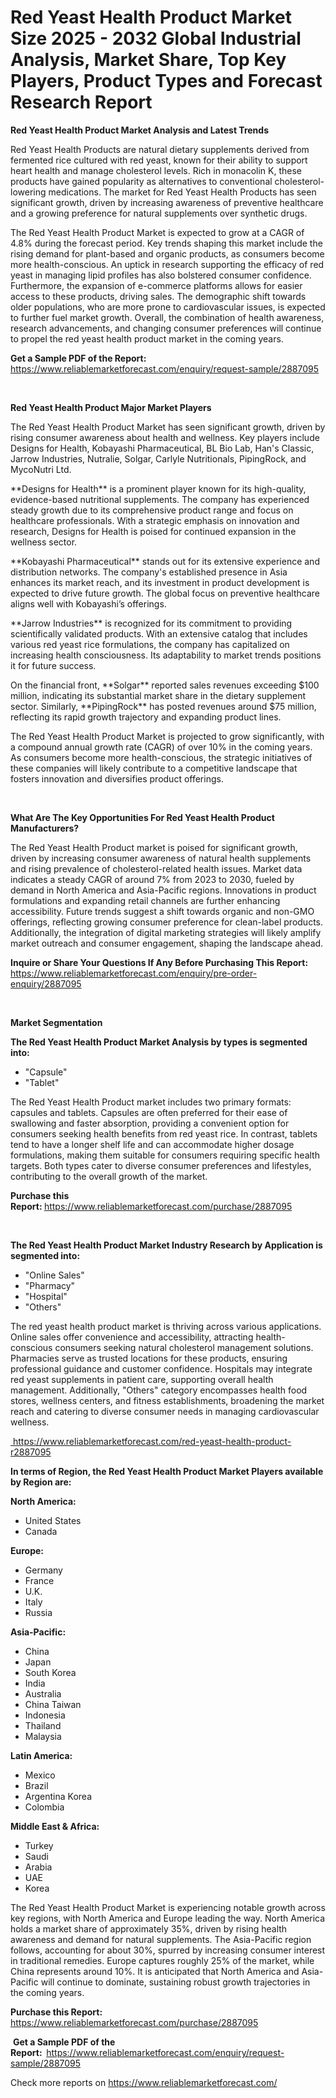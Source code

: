 <p><h1>Red Yeast Health Product Market Size 2025 - 2032 Global Industrial Analysis, Market Share, Top Key Players, Product Types and Forecast Research Report</h1></p><p><strong>Red Yeast Health Product Market Analysis and Latest Trends</strong></p>
<p><p>Red Yeast Health Products are natural dietary supplements derived from fermented rice cultured with red yeast, known for their ability to support heart health and manage cholesterol levels. Rich in monacolin K, these products have gained popularity as alternatives to conventional cholesterol-lowering medications. The market for Red Yeast Health Products has seen significant growth, driven by increasing awareness of preventive healthcare and a growing preference for natural supplements over synthetic drugs.</p><p>The Red Yeast Health Product Market is expected to grow at a CAGR of 4.8% during the forecast period. Key trends shaping this market include the rising demand for plant-based and organic products, as consumers become more health-conscious. An uptick in research supporting the efficacy of red yeast in managing lipid profiles has also bolstered consumer confidence. Furthermore, the expansion of e-commerce platforms allows for easier access to these products, driving sales. The demographic shift towards older populations, who are more prone to cardiovascular issues, is expected to further fuel market growth. Overall, the combination of health awareness, research advancements, and changing consumer preferences will continue to propel the red yeast health product market in the coming years.</p></p>
<p><strong>Get a Sample PDF of the Report:&nbsp;</strong> <a href="https://www.reliablemarketforecast.com/enquiry/request-sample/2887095?utm_campaign=2481&utm_medium=2&utm_source=Github&utm_content=ia&utm_term=13032025&utm_id=red-yeast-health-product">https://www.reliablemarketforecast.com/enquiry/request-sample/2887095</a></p>
<p>&nbsp;</p>
<p><strong>Red Yeast Health Product Major Market Players</strong></p>
<p><p>The Red Yeast Health Product Market has seen significant growth, driven by rising consumer awareness about health and wellness. Key players include Designs for Health, Kobayashi Pharmaceutical, BL Bio Lab, Han's Classic, Jarrow Industries, Nutralie, Solgar, Carlyle Nutritionals, PipingRock, and MycoNutri Ltd.</p><p>**Designs for Health** is a prominent player known for its high-quality, evidence-based nutritional supplements. The company has experienced steady growth due to its comprehensive product range and focus on healthcare professionals. With a strategic emphasis on innovation and research, Designs for Health is poised for continued expansion in the wellness sector.</p><p>**Kobayashi Pharmaceutical** stands out for its extensive experience and distribution networks. The company's established presence in Asia enhances its market reach, and its investment in product development is expected to drive future growth. The global focus on preventive healthcare aligns well with Kobayashi’s offerings.</p><p>**Jarrow Industries** is recognized for its commitment to providing scientifically validated products. With an extensive catalog that includes various red yeast rice formulations, the company has capitalized on increasing health consciousness. Its adaptability to market trends positions it for future success.</p><p>On the financial front, **Solgar** reported sales revenues exceeding $100 million, indicating its substantial market share in the dietary supplement sector. Similarly, **PipingRock** has posted revenues around $75 million, reflecting its rapid growth trajectory and expanding product lines.</p><p>The Red Yeast Health Product Market is projected to grow significantly, with a compound annual growth rate (CAGR) of over 10% in the coming years. As consumers become more health-conscious, the strategic initiatives of these companies will likely contribute to a competitive landscape that fosters innovation and diversifies product offerings.</p></p>
<p>&nbsp;</p>
<p><strong>What Are The Key Opportunities For Red Yeast Health Product Manufacturers?</strong></p>
<p><p>The Red Yeast Health Product market is poised for significant growth, driven by increasing consumer awareness of natural health supplements and rising prevalence of cholesterol-related health issues. Market data indicates a steady CAGR of around 7% from 2023 to 2030, fueled by demand in North America and Asia-Pacific regions. Innovations in product formulations and expanding retail channels are further enhancing accessibility. Future trends suggest a shift towards organic and non-GMO offerings, reflecting growing consumer preference for clean-label products. Additionally, the integration of digital marketing strategies will likely amplify market outreach and consumer engagement, shaping the landscape ahead.</p></p>
<p><strong>Inquire or Share Your Questions If Any Before Purchasing This Report:</strong> <a href="https://www.reliablemarketforecast.com/enquiry/pre-order-enquiry/2887095?utm_campaign=2481&utm_medium=2&utm_source=Github&utm_content=ia&utm_term=13032025&utm_id=red-yeast-health-product">https://www.reliablemarketforecast.com/enquiry/pre-order-enquiry/2887095</a></p>
<p>&nbsp;</p>
<p><strong>Market Segmentation</strong></p>
<p><strong>The Red Yeast Health Product Market Analysis by types is segmented into:</strong></p>
<p><ul><li>"Capsule"</li><li>"Tablet"</li></ul></p>
<p><p>The Red Yeast Health Product market includes two primary formats: capsules and tablets. Capsules are often preferred for their ease of swallowing and faster absorption, providing a convenient option for consumers seeking health benefits from red yeast rice. In contrast, tablets tend to have a longer shelf life and can accommodate higher dosage formulations, making them suitable for consumers requiring specific health targets. Both types cater to diverse consumer preferences and lifestyles, contributing to the overall growth of the market.</p></p>
<p><strong>Purchase this Report:&nbsp;</strong><a href="https://www.reliablemarketforecast.com/purchase/2887095?utm_campaign=2481&utm_medium=2&utm_source=Github&utm_content=ia&utm_term=13032025&utm_id=red-yeast-health-product">https://www.reliablemarketforecast.com/purchase/2887095</a></p>
<p>&nbsp;</p>
<p><strong>The Red Yeast Health Product Market Industry Research by Application is segmented into:</strong></p>
<p><ul><li>"Online Sales"</li><li>"Pharmacy"</li><li>"Hospital"</li><li>"Others"</li></ul></p>
<p><p>The red yeast health product market is thriving across various applications. Online sales offer convenience and accessibility, attracting health-conscious consumers seeking natural cholesterol management solutions. Pharmacies serve as trusted locations for these products, ensuring professional guidance and customer confidence. Hospitals may integrate red yeast supplements in patient care, supporting overall health management. Additionally, "Others" category encompasses health food stores, wellness centers, and fitness establishments, broadening the market reach and catering to diverse consumer needs in managing cardiovascular wellness.</p></p>
<p><a href="https://www.reliablemarketforecast.com/red-yeast-health-product-r2887095?utm_campaign=2481&utm_medium=2&utm_source=Github&utm_content=ia&utm_term=13032025&utm_id=red-yeast-health-product">&nbsp;https://www.reliablemarketforecast.com/red-yeast-health-product-r2887095</a></p>
<p><strong>In terms of Region, the Red Yeast Health Product Market Players available by Region are:</strong></p>
<p>
    <p> <strong> North America: </strong>
        <ul>
            <li>United States</li>
            <li>Canada</li>
        </ul>
        </p> 
    <p> <strong> Europe: </strong>
        <ul>
            <li>Germany</li>
            <li>France</li>
            <li>U.K.</li>
            <li>Italy</li>
            <li>Russia</li>
        </ul>
        </p> 
    <p> <strong> Asia-Pacific: </strong>
        <ul>
            <li>China</li>
            <li>Japan</li>
            <li>South Korea</li>
            <li>India</li>
            <li>Australia</li>
            <li>China Taiwan</li>
            <li>Indonesia</li>
            <li>Thailand</li>
            <li>Malaysia</li>
        </ul>
        </p> 
    <p> <strong> Latin America: </strong>
        <ul>
            <li>Mexico</li>
            <li>Brazil</li>
            <li>Argentina Korea</li>
            <li>Colombia</li>
        </ul>
        </p> 
    <p> <strong> Middle East & Africa: </strong>
        <ul>
            <li>Turkey</li>
            <li>Saudi</li>
            <li>Arabia</li>
            <li>UAE</li>
            <li>Korea</li>
        </ul>
    </p>
    </p>
<p><p>The Red Yeast Health Product Market is experiencing notable growth across key regions, with North America and Europe leading the way. North America holds a market share of approximately 35%, driven by rising health awareness and demand for natural supplements. The Asia-Pacific region follows, accounting for about 30%, spurred by increasing consumer interest in traditional remedies. Europe captures roughly 25% of the market, while China represents around 10%. It is anticipated that North America and Asia-Pacific will continue to dominate, sustaining robust growth trajectories in the coming years.</p></p>
<p><strong>Purchase this Report: </strong><a href="https://www.reliablemarketforecast.com/purchase/2887095?utm_campaign=2481&utm_medium=2&utm_source=Github&utm_content=ia&utm_term=13032025&utm_id=red-yeast-health-product">https://www.reliablemarketforecast.com/purchase/2887095</a></p>
<p>&nbsp;<strong>Get a Sample PDF of the Report:&nbsp;&nbsp;</strong><a href="https://www.reliablemarketforecast.com/enquiry/request-sample/2887095?utm_campaign=2481&utm_medium=2&utm_source=Github&utm_content=ia&utm_term=13032025&utm_id=red-yeast-health-product">https://www.reliablemarketforecast.com/enquiry/request-sample/2887095</a></p>
<p><strong></strong></p>
<p>Check more reports on <a href="https://www.reliablemarketforecast.com/?utm_campaign=2481&utm_medium=2&utm_source=Github&utm_content=ia&utm_term=13032025&utm_id=red-yeast-health-product">https://www.reliablemarketforecast.com/</a></p>